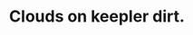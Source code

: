 ---
layout: news
title: Clouds on keepler dirt.
meta: Clouds abaaaaaasasshshbhbdccbcsdmvvbdjdsvdvvbjhbfvbdkvfnksm.
cateogry: news
---